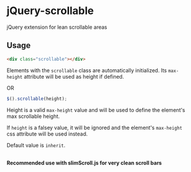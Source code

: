 # jQuery-scrollable

jQuery extension for lean scrollable areas

## Usage
```html
<div class="scrollable"></div>
```

Elements with the `scrollable` class are automatically initialized. Its `max-height` attribute will be used as height if defined.

OR

```javascript
$().scrollable(height);
```

Height is a valid `max-height` value and will be used to define the element's max scrollable height.

If `height` is a falsey value, it will be ignored and the element's `max-height` css attribute will be used instead.

Default value is `inherit`.

<br>**Recommended use with slimScroll.js for very clean scroll bars**
